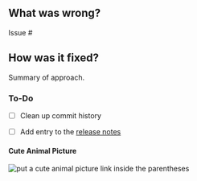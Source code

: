 ## What was wrong?

Issue #

## How was it fixed?

Summary of approach.

### To-Do

[//]: # (Stay ahead of things, add list items here!)
- [ ] Clean up commit history

[//]: # (For important changes that should go into the release notes please add a newsfragment file as explained here: https://github.com/platonnetwork/platon-abi/blob/master/newsfragments/README.md)

[//]: # (See: https://platon-abi.readthedocs.io/en/latest/contributing.html#pull-requests)
- [ ] Add entry to the [release notes](https://github.com/platonnetwork/platon-abi/blob/master/newsfragments/README.md)

#### Cute Animal Picture

![put a cute animal picture link inside the parentheses]()
